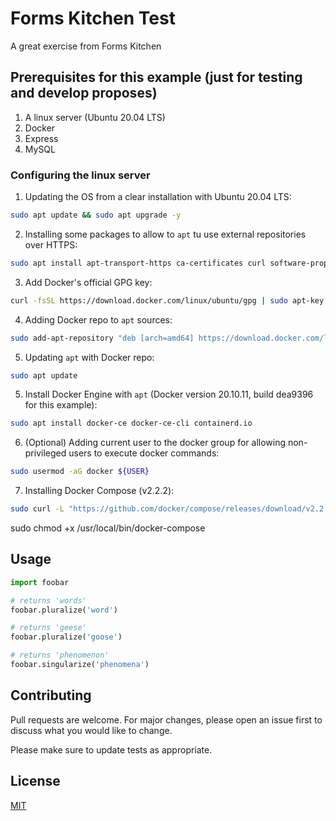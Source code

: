# Forms Kitchen Test

A great exercise from Forms Kitchen

## Prerequisites for this example (just for testing and develop proposes)

1. A linux server (Ubuntu 20.04 LTS)
2. Docker
3. Express
4. MySQL

### Configuring the linux server

1. Updating the OS from a clear installation with Ubuntu 20.04 LTS:
```bash
sudo apt update && sudo apt upgrade -y
```

2. Installing some packages to allow to `apt` tu use external repositories over HTTPS:
```bash
sudo apt install apt-transport-https ca-certificates curl software-properties-common
```

3. Add Docker's official GPG key:
```bash
curl -fsSL https://download.docker.com/linux/ubuntu/gpg | sudo apt-key add -
```

4. Adding Docker repo to `apt` sources:
```bash
sudo add-apt-repository "deb [arch=amd64] https://download.docker.com/linux/ubuntu focal stable"
```

5. Updating `apt` with Docker repo:
```bash
sudo apt update
```

5. Install Docker Engine with `apt` (Docker version 20.10.11, build dea9396 for this example):
```bash
sudo apt install docker-ce docker-ce-cli containerd.io
```

6. (Optional) Adding current user to the docker group for allowing non-privileged users to execute docker commands:
```bash
sudo usermod -aG docker ${USER}
```

7. Installing Docker Compose (v2.2.2):
```bash
sudo curl -L "https://github.com/docker/compose/releases/download/v2.2.2/docker-compose-linux-x86_64" -o /usr/local/bin/docker-compose
```

sudo chmod +x /usr/local/bin/docker-compose

## Usage

```python
import foobar

# returns 'words'
foobar.pluralize('word')

# returns 'geese'
foobar.pluralize('goose')

# returns 'phenomenon'
foobar.singularize('phenomena')
```

## Contributing
Pull requests are welcome. For major changes, please open an issue first to discuss what you would like to change.

Please make sure to update tests as appropriate.

## License
[MIT](https://choosealicense.com/licenses/mit/)